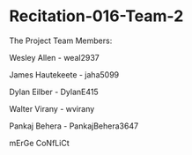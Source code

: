 # Recitation-016-Team-2

The Project Team Members:

Wesley Allen - weal2937

James Hautekeete - jaha5099

Dylan Eilber - DylanE415

Walter Virany - wvirany

Pankaj Behera - PankajBehera3647

mErGe CoNfLiCt
